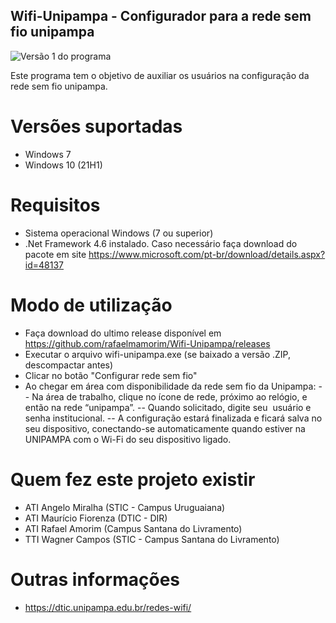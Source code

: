 ﻿## Wifi-Unipampa -  Configurador para a rede sem fio unipampa

![Versão 1 do programa](http://iliv.unipampa.edu.br/img/tela-wifi-unipampa-v1.png "")

Este programa tem o objetivo de auxiliar os usuários na configuração da rede sem fio unipampa. 

# Versões suportadas
* Windows 7 
* Windows 10 (21H1)

# Requisitos
* Sistema operacional Windows (7 ou superior)
* .Net Framework 4.6 instalado. Caso necessário faça download do pacote em site https://www.microsoft.com/pt-br/download/details.aspx?id=48137

# Modo de utilização
* Faça download do ultimo release disponível em https://github.com/rafaelmamorim/Wifi-Unipampa/releases
* Executar o arquivo wifi-unipampa.exe (se baixado a versão .ZIP, descompactar antes)
* Clicar no botão "Configurar rede sem fio"
* Ao chegar em área com disponibilidade da rede sem fio da Unipampa:
-- Na área de trabalho, clique no ícone de rede, próximo ao relógio, e então na rede “unipampa”.
-- Quando solicitado, digite seu ​ usuário e senha institucional​.
-- A configuração estará finalizada e ficará salva no seu dispositivo, conectando-se automaticamente quando estiver na UNIPAMPA com o Wi-Fi do seu dispositivo ligado.

# Quem fez este projeto existir
- ATI Angelo Miralha (STIC - Campus Uruguaiana)
- ATI Maurício Fiorenza (DTIC - DIR)
- ATI Rafael Amorim (Campus Santana do Livramento)
- TTI Wagner Campos (STIC - Campus Santana do Livramento)

# Outras informações
* https://dtic.unipampa.edu.br/redes-wifi/